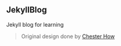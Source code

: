 ## JekyllBlog

Jekyll blog for learning
> Original design done by [Chester How](https://github.com/chesterhow/tale)
